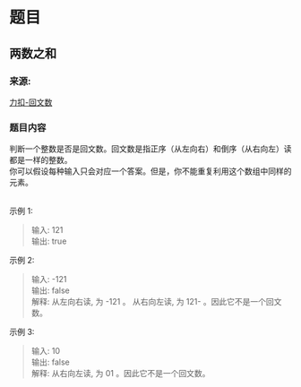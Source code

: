 # 题目

## 两数之和

### 来源:

[力扣-回文数](https://leetcode-cn.com/problems/palindrome-number/)

### 题目内容 

判断一个整数是否是回文数。回文数是指正序（从左向右）和倒序（从右向左）读都是一样的整数。<br/>
你可以假设每种输入只会对应一个答案。但是，你不能重复利用这个数组中同样的元素。<br/>
<br/>


示例 1:
> 输入: 121<br/>
> 输出: true<br/>


示例 2:
> 输入: -121<br/>
> 输出: false<br/>
> 解释: 从左向右读, 为 -121 。 从右向左读, 为 121- 。因此它不是一个回文数。<br/>


示例 3:
> 输入: 10<br/>
> 输出: false<br/>
> 解释: 从右向左读, 为 01 。因此它不是一个回文数。<br/>
